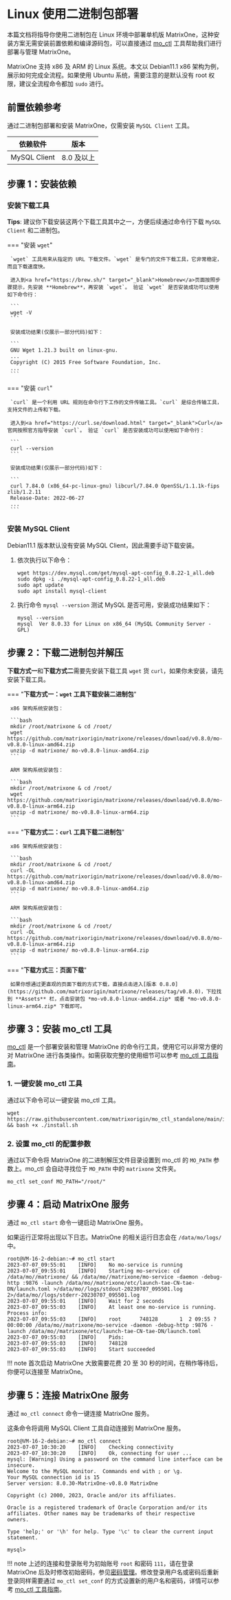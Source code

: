 # **Linux 使用二进制包部署**

本篇文档将指导你使用二进制包在 Linux 环境中部署单机版 MatrixOne，这种安装方案无需安装前置依赖和编译源码包，可以直接通过 [mo_ctl](https://github.com/matrixorigin/mo_ctl_standalone) 工具帮助我们进行部署与管理 MatrixOne。

MatrixOne 支持 x86 及 ARM 的 Linux 系统。本文以 Debian11.1 x86 架构为例，展示如何完成全流程。如果使用 Ubuntu 系统，需要注意的是默认没有 root 权限，建议全流程命令都加 `sudo` 进行。

## 前置依赖参考

通过二进制包部署和安装 MatrixOne，仅需安装 `MySQL Client` 工具。

| 依赖软件     | 版本                          |
| ------------ | ----------------------------- |
| MySQL Client | 8.0 及以上                     |

## 步骤 1：安装依赖

### 安装下载工具

__Tips__: 建议你下载安装这两个下载工具其中之一，方便后续通过命令行下载 `MySQL Client` 和二进制包。

=== "安装 `wget`"

     `wget` 工具用来从指定的 URL 下载文件。`wget` 是专门的文件下载工具，它非常稳定，而且下载速度快。

     进入到<a href="https://brew.sh/" target="_blank">Homebrew</a>页面按照步骤提示，先安装 **Homebrew**，再安装 `wget`。 验证 `wget` 是否安装成功可以使用如下命令行：

     ```
     wget -V
     ```

     安装成功结果(仅展示一部分代码)如下：

     ```
     GNU Wget 1.21.3 built on linux-gnu.
     ...
     Copyright (C) 2015 Free Software Foundation, Inc.
     ...
     ```

=== "安装 `curl`"

     `curl` 是一个利用 URL 规则在命令行下工作的文件传输工具。`curl` 是综合传输工具，支持文件的上传和下载。

     进入到<a href="https://curl.se/download.html" target="_blank">Curl</a>官网按照官方指导安装 `curl`。 验证 `curl` 是否安装成功可以使用如下命令行：

     ```
     curl --version
     ```

     安装成功结果(仅展示一部分代码)如下：

     ```
     curl 7.84.0 (x86_64-pc-linux-gnu) libcurl/7.84.0 OpenSSL/1.1.1k-fips zlib/1.2.11
     Release-Date: 2022-06-27
     ...
     ```

### 安装 MySQL Client

Debian11.1 版本默认没有安装 MySQL Client，因此需要手动下载安装。

1. 依次执行以下命令：

    ```
    wget https://dev.mysql.com/get/mysql-apt-config_0.8.22-1_all.deb
    sudo dpkg -i ./mysql-apt-config_0.8.22-1_all.deb
    sudo apt update
    sudo apt install mysql-client
    ```

2. 执行命令 `mysql --version` 测试 MySQL 是否可用，安装成功结果如下：

    ```
    mysql --version
    mysql  Ver 8.0.33 for Linux on x86_64 (MySQL Community Server - GPL)
    ```

## 步骤 2：下载二进制包并解压

**下载方式一**和**下载方式二**需要先安装下载工具 `wget` 货 `curl`，如果你未安装，请先安装下载工具。

=== "**下载方式一：`wget` 工具下载安装二进制包**"

     x86 架构系统安装包：

     ```bash
     mkdir /root/matrixone & cd /root/
     wget https://github.com/matrixorigin/matrixone/releases/download/v0.8.0/mo-v0.8.0-linux-amd64.zip
     unzip -d matrixone/ mo-v0.8.0-linux-amd64.zip
     ```

     ARM 架构系统安装包：

     ```bash
     mkdir /root/matrixone & cd /root/
     wget https://github.com/matrixorigin/matrixone/releases/download/v0.8.0/mo-v0.8.0-linux-arm64.zip
     unzip -d matrixone/ mo-v0.8.0-linux-arm64.zip
     ```

=== "**下载方式二：`curl` 工具下载二进制包**"

     x86 架构系统安装包：

     ```bash
     mkdir /root/matrixone & cd /root/
     curl -OL https://github.com/matrixorigin/matrixone/releases/download/v0.8.0/mo-v0.8.0-linux-amd64.zip
     unzip -d matrixone/ mo-v0.8.0-linux-amd64.zip
     ```

     ARM 架构系统安装包：

     ```bash
     mkdir /root/matrixone & cd /root/
     curl -OL https://github.com/matrixorigin/matrixone/releases/download/v0.8.0/mo-v0.8.0-linux-arm64.zip
     unzip -d matrixone/ mo-v0.8.0-linux-arm64.zip
     ```

=== "**下载方式三：页面下载**"

     如果你想通过更直观的页面下载的方式下载，直接点击进入[版本 0.8.0](https://github.com/matrixorigin/matrixone/releases/tag/v0.8.0)，下拉找到 **Assets** 栏，点击安装包 *mo-v0.8.0-linux-amd64.zip* 或者 *mo-v0.8.0-linux-arm64.zip* 下载即可。

## 步骤 3：安装 mo_ctl 工具

[mo_ctl](https://github.com/matrixorigin/mo_ctl_standalone) 是一个部署安装和管理 MatrixOne 的命令行工具，使用它可以非常方便的对 MatrixOne 进行各类操作。如需获取完整的使用细节可以参考 [mo_ctl 工具指南](../../Maintain/mo_ctl.md)。

### 1. 一键安装 mo_ctl 工具

通过以下命令可以一键安装 mo_ctl 工具。

```
wget https://raw.githubusercontent.com/matrixorigin/mo_ctl_standalone/main/install.sh && bash +x ./install.sh
```

### 2. 设置 mo_ctl 的配置参数

通过以下命令将 MatrixOne 的二进制解压文件目录设置到 mo_ctl 的 `MO_PATH` 参数上。mo_ctl 会自动寻找位于 `MO_PATH` 中的 `matrixone` 文件夹。

```
mo_ctl set_conf MO_PATH="/root/"
```

## 步骤 4：启动 MatrixOne 服务

通过 `mo_ctl start` 命令一键启动 MatrixOne 服务。

如果运行正常将出现以下日志。MatrixOne 的相关运行日志会在 `/data/mo/logs/` 中。

```
root@VM-16-2-debian:~# mo_ctl start
2023-07-07_09:55:01    [INFO]    No mo-service is running
2023-07-07_09:55:01    [INFO]    Starting mo-service: cd /data/mo//matrixone/ && /data/mo//matrixone/mo-service -daemon -debug-http :9876 -launch /data/mo//matrixone/etc/launch-tae-CN-tae-DN/launch.toml >/data/mo//logs/stdout-20230707_095501.log 2>/data/mo//logs/stderr-20230707_095501.log
2023-07-07_09:55:01    [INFO]    Wait for 2 seconds
2023-07-07_09:55:03    [INFO]    At least one mo-service is running. Process info:
2023-07-07_09:55:03    [INFO]    root      748128       1  2 09:55 ?        00:00:00 /data/mo//matrixone/mo-service -daemon -debug-http :9876 -launch /data/mo//matrixone/etc/launch-tae-CN-tae-DN/launch.toml
2023-07-07_09:55:03    [INFO]    Pids:
2023-07-07_09:55:03    [INFO]    748128
2023-07-07_09:55:03    [INFO]    Start succeeded
```

!!! note
    首次启动 MatrixOne 大致需要花费 20 至 30 秒的时间，在稍作等待后，你便可以连接至 MatrixOne。

## 步骤 5：连接 MatrixOne 服务

通过 `mo_ctl connect` 命令一键连接 MatrixOne 服务。

这条命令将调用 MySQL Client 工具自动连接到 MatrixOne 服务。

```
root@VM-16-2-debian:~# mo_ctl connect
2023-07-07_10:30:20    [INFO]    Checking connectivity
2023-07-07_10:30:20    [INFO]    Ok, connecting for user ...
mysql: [Warning] Using a password on the command line interface can be insecure.
Welcome to the MySQL monitor.  Commands end with ; or \g.
Your MySQL connection id is 15
Server version: 8.0.30-MatrixOne-v0.8.0 MatrixOne

Copyright (c) 2000, 2023, Oracle and/or its affiliates.

Oracle is a registered trademark of Oracle Corporation and/or its
affiliates. Other names may be trademarks of their respective
owners.

Type 'help;' or '\h' for help. Type '\c' to clear the current input statement.

mysql>
```

!!! note
    上述的连接和登录账号为初始账号 `root` 和密码 `111`，请在登录 MatrixOne 后及时修改初始密码，参见[密码管理](../../Security/password-mgmt/)。修改登录用户名或密码后重新登录同样需要通过 `mo_ctl set_conf` 的方式设置新的用户名和密码，详情可以参考 [mo_ctl 工具指南](../../Maintain/mo_ctl.md)。
